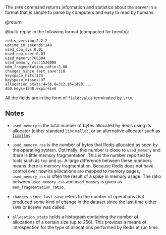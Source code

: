 The `INFO` command returns information and statistics about the server in a
format that is simple to parse by computers and easy to read by humans.

@return

@bulk-reply: in the following format (compacted for brevity):

    redis_version:2.2.2
    uptime_in_seconds:148
    used_cpu_sys:0.01
    used_cpu_user:0.03
    used_memory:768384
    used_memory_rss:1536000
    mem_fragmentation_ratio:2.00
    changes_since_last_save:118
    keyspace_hits:174
    keyspace_misses:37
    allocation_stats:4=56,8=312,16=1498,...
    db0:keys=1240,expires=0

All the fields are in the form of `field:value` terminated by `\r\n`.

## Notes

* `used_memory` is the total number of bytes allocated by Redis using its
  allocator (either standard `libc` `malloc`, or an alternative allocator such
  as [`tcmalloc`][hcgcpgp]

* `used_memory_rss` is the number of bytes that Redis allocated as seen by the
  operating system. Optimally, this number is close to `used_memory` and there
  is little memory fragmentation. This is the number reported by tools such as
  `top` and `ps`. A large difference between these numbers means there is memory
  fragmentation. Because Redis does not have control over how its allocations
  are mapped to memory pages, `used_memory_rss` is often the result of a spike
  in memory usage. The ratio between `used_memory_rss` and `used_memory` is
  given as `mem_fragmentation_ratio`.

* `changes_since_last_save` refers to the number of operations that produced
  some kind of change in the dataset since the last time either `SAVE` or
  `BGSAVE` was called.

* `allocation_stats` holds a histogram containing the number of allocations of a
  certain size (up to 256). This provides a means of introspection for the type
  of allocations performed by Redis at run time.

[hcgcpgp]: http://code.google.com/p/google-perftools/
